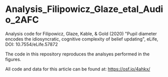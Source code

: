 # Analysis_Filipowicz_Glaze_etal_Audio_2AFC
Analysis code for Filipowicz, Glaze, Kable, & Gold (2020) "Pupil diameter encodes the idiosyncratic, cognitive complexity of belief updating", eLife, DOI: 10.7554/eLife.57872

The code in this repository reproduces the analsyes performed in the figures.

All code and data for this article can be found at: https://osf.io/4ahkx/
